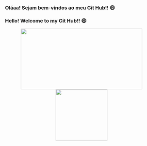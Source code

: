 ### Oláaa! Sejam bem-vindos ao meu Git Hub!! 😄
### Hello! Welcome to my Git Hub!! 😄

<div align="center">
  <a href="https://github.com/iiamlink">
  <img height="200rem" width="400rem" src="https://github-readme-stats.vercel.app/api?username=iiamlink&show_icons=true&theme=dracula&include_all_commits=true&count_private=true"/>
  <img height="170rem" src="https://github-readme-stats.vercel.app/api/top-langs/?username=iiamlink&layout=compact&langs_count=7&theme=dracula"/>
</div>
